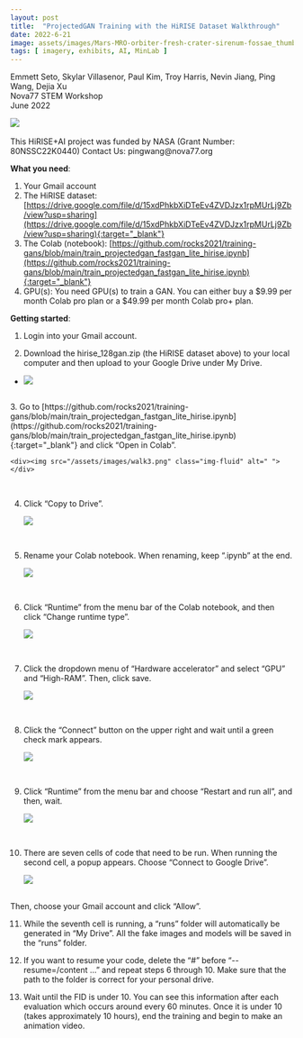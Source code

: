 ```yaml
---
layout: post
title:  "ProjectedGAN Training with the HiRISE Dataset Walkthrough"
date: 2022-6-21
image: assets/images/Mars-MRO-orbiter-fresh-crater-sirenum-fossae_thumb.jpg
tags: [ imagery, exhibits, AI, MinLab ]
---
```


Emmett Seto, Skylar Villasenor, Paul Kim, Troy Harris, Nevin Jiang, Ping Wang, Dejia Xu  
Nova77 STEM Workshop  
June 2022  

<div><img src="/assets/images/Mars-MRO-orbiter-fresh-crater-sirenum-fossae.jpg" class="img-fluid" alt=" "></div>
<br>    
This HiRISE+AI project was funded by NASA (Grant Number: 80NSSC22K0440)  
Contact Us: pingwang@nova77.org  

**What you need**:
1.	Your Gmail account  
2.	The HiRISE dataset: [https://drive.google.com/file/d/15xdPhkbXiDTeEv4ZVDJzx1rpMUrLj9Zb/view?usp=sharing](https://drive.google.com/file/d/15xdPhkbXiDTeEv4ZVDJzx1rpMUrLj9Zb/view?usp=sharing){:target="_blank"}   
3.	The Colab (notebook): [https://github.com/rocks2021/training-gans/blob/main/train_projectedgan_fastgan_lite_hirise.ipynb](https://github.com/rocks2021/training-gans/blob/main/train_projectedgan_fastgan_lite_hirise.ipynb){:target="_blank"} 
4.	GPU(s): You need GPU(s) to train a GAN. You can either buy a $9.99 per month Colab pro plan or a $49.99 per month Colab pro+ plan.<br>  

**Getting started**:
1.	Login into your Gmail account.  

2.	Download the hirise_128gan.zip (the HiRISE dataset above) to your local computer and then upload to your Google Drive under My Drive.
- <div><img src="/assets/images/walk2.png" class="img-fluid" alt=" "></div>
<br> 
3.	Go to [https://github.com/rocks2021/training-gans/blob/main/train_projectedgan_fastgan_lite_hirise.ipynb](https://github.com/rocks2021/training-gans/blob/main/train_projectedgan_fastgan_lite_hirise.ipynb){:target="_blank"}
and click “Open in Colab”.  

    <div><img src="/assets/images/walk3.png" class="img-fluid" alt=" "></div>
<br> 

4.	Click “Copy to Drive”.  

    <div><img src="/assets/images/walk4.png" class="img-fluid" alt=" "></div>
<br> 

5.	Rename your Colab notebook. When renaming, keep “.ipynb” at the end.  

    <div><img src="/assets/images/walk5.png" class="img-fluid" alt=" "></div>
<br>

6.	Click “Runtime” from the menu bar of the Colab notebook, and then click “Change runtime type”.  

    <div><img src="/assets/images/walk6.png" class="img-fluid" alt=" "></div>
<br>

7.	Click the dropdown menu of “Hardware accelerator” and select “GPU” and “High-RAM”. Then, click save.  

    <div><img src="/assets/images/walk7.png" class="img-fluid" alt=" "></div>
<br> 

8.	Click the “Connect” button on the upper right and wait until a green check mark appears.  

    <div><img src="/assets/images/walk8.png" class="img-fluid" alt=" "></div>
<br>

9.	Click “Runtime” from the menu bar and choose “Restart and run all”, and then, wait.  

    <div><img src="/assets/images/walk9.png" class="img-fluid" alt=" "></div>
<br>

10.	There are seven cells of code that need to be run. When running the second cell, a popup appears. Choose “Connect to Google Drive”.  

    <div><img src="/assets/images/walk4.png" class="img-fluid" alt=" "></div>
<br>
Then, choose your Gmail account and click “Allow”.

11.	While the seventh cell is running, a “runs” folder will automatically be generated in “My Drive”. All the fake images and models will be saved in the “runs” folder.

12.	If you want to resume your code, delete the “#” before “--resume=/content …” and repeat steps 6 through 10. Make sure that the path to the folder is correct for your personal drive.

13.	Wait until the FID is under 10. You can see this information after each evaluation which occurs around every 60 minutes. Once it is under 10 (takes approximately 10 hours), end the training and begin to make an animation video.


